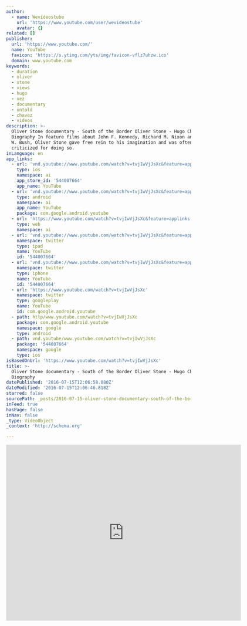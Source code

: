 ```yaml
---
author:
  - name: Wevideostube
    url: 'https://www.youtube.com/user/wevideostube'
    avatar: {}
related: []
publisher:
  url: 'https://www.youtube.com/'
  name: YouTube
  favicon: 'https://s.ytimg.com/yts/img/favicon-vflz7uhzw.ico'
  domain: www.youtube.com
keywords:
  - duration
  - oliver
  - stone
  - views
  - hugo
  - vez
  - documentary
  - untold
  - chavez
  - videos
description: >-
  Oliver Stone documentary - South of the Border Oliver Stone - Hugo Chavez
  Biography In feature films about John F. Kennedy, Richard M. Nixon and George
  W. Bush, Oliver Stone gave free rein to his imagination and was often
  criticized for doing so.
inLanguage: en
app_links:
  - url: 'vnd.youtube://www.youtube.com/watch?v=tvjIwVjJsXc&feature=applinks'
    type: ios
    namespace: ai
    app_store_id: '544007664'
    app_name: YouTube
  - url: 'vnd.youtube://www.youtube.com/watch?v=tvjIwVjJsXc&feature=applinks'
    type: android
    namespace: ai
    app_name: YouTube
    package: com.google.android.youtube
  - url: 'https://www.youtube.com/watch?v=tvjIwVjJsXc&feature=applinks'
    type: web
    namespace: ai
  - url: 'vnd.youtube://www.youtube.com/watch?v=tvjIwVjJsXc&feature=applinks'
    namespace: twitter
    type: ipad
    name: YouTube
    id: '544007664'
  - url: 'vnd.youtube://www.youtube.com/watch?v=tvjIwVjJsXc&feature=applinks'
    namespace: twitter
    type: iphone
    name: YouTube
    id: '544007664'
  - url: 'https://www.youtube.com/watch?v=tvjIwVjJsXc'
    namespace: twitter
    type: googleplay
    name: YouTube
    id: com.google.android.youtube
  - path: http/www.youtube.com/watch?v=tvjIwVjJsXc
    package: com.google.android.youtube
    namespace: google
    type: android
  - path: vnd.youtube/www.youtube.com/watch?v=tvjIwVjJsXc
    package: '544007664'
    namespace: google
    type: ios
isBasedOnUrl: 'https://www.youtube.com/watch?v=tvjIwVjJsXc'
title: >-
  Oliver Stone documentary - South of the Border Oliver Stone - Hugo Chavez
  Biography
datePublished: '2016-07-15T12:06:58.080Z'
dateModified: '2016-07-15T12:06:46.818Z'
starred: false
sourcePath: _posts/2016-07-15-oliver-stone-documentary-south-of-the-border-oliver-stone.md
inFeed: true
hasPage: false
inNav: false
_type: VideoObject
_context: 'http://schema.org'

---
```

<iframe src="https://cdn.embedly.com/widgets/media.html?src=https%3A%2F%2Fwww.youtube.com%2Fembed%2FtvjIwVjJsXc%3Ffeature%3Doembed&amp;url=http%3A%2F%2Fwww.youtube.com%2Fwatch%3Fv%3DtvjIwVjJsXc&amp;image=https%3A%2F%2Fi.ytimg.com%2Fvi%2FtvjIwVjJsXc%2Fhqdefault.jpg&amp;key=b7d04c9b404c499eba89ee7072e1c4f7&amp;type=text%2Fhtml&amp;schema=youtube" width="640" height="480" scrolling="no" frameborder="0" allowfullscreen="" style=""></iframe>
